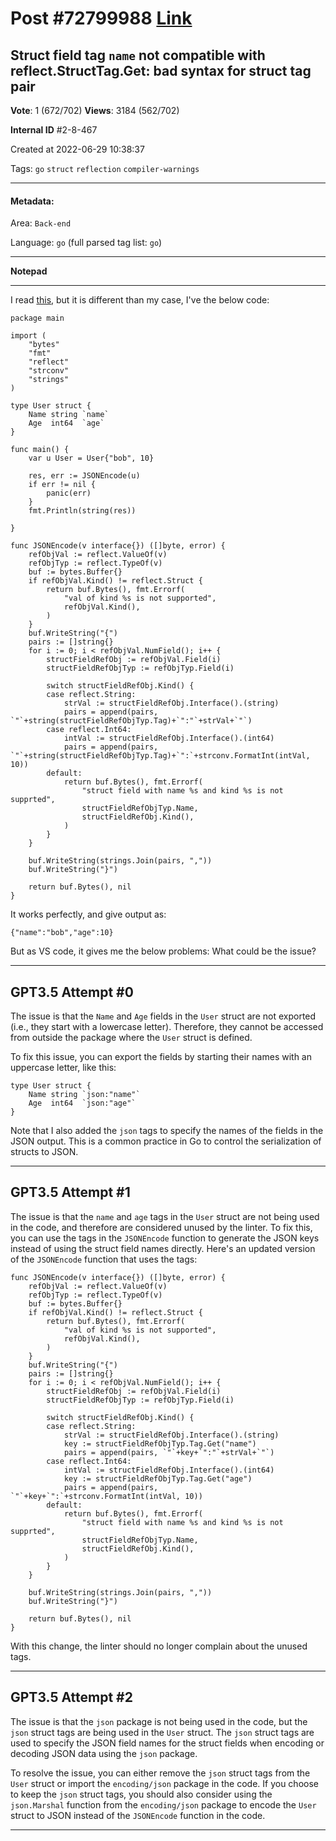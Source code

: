 
# Post \#72799988 [Link](https://stackoverflow.com/questions/72799988/)

## Struct field tag `name` not compatible with reflect.StructTag.Get: bad syntax for struct tag pair

**Vote**: 1 (672/702) **Views**: 3184 (562/702) 

**Internal ID** \#2-8-467

Created at 2022-06-29 10:38:37

Tags: `go` `struct` `reflection` `compiler-warnings`

----------

#### Metadata:

Area: `Back-end`

Language: `go` (full parsed tag list: `go`)

----------

**Notepad**


----------

I read [this](https://stackoverflow.com/q/59959839/2441637), but it is different than my case, I've the below code:
```
package main

import (
    "bytes"
    "fmt"
    "reflect"
    "strconv"
    "strings"
)

type User struct {
    Name string `name`
    Age  int64  `age`
}

func main() {
    var u User = User{"bob", 10}

    res, err := JSONEncode(u)
    if err != nil {
        panic(err)
    }
    fmt.Println(string(res))

}

func JSONEncode(v interface{}) ([]byte, error) {
    refObjVal := reflect.ValueOf(v)
    refObjTyp := reflect.TypeOf(v)
    buf := bytes.Buffer{}
    if refObjVal.Kind() != reflect.Struct {
        return buf.Bytes(), fmt.Errorf(
            "val of kind %s is not supported",
            refObjVal.Kind(),
        )
    }
    buf.WriteString("{")
    pairs := []string{}
    for i := 0; i < refObjVal.NumField(); i++ {
        structFieldRefObj := refObjVal.Field(i)
        structFieldRefObjTyp := refObjTyp.Field(i)

        switch structFieldRefObj.Kind() {
        case reflect.String:
            strVal := structFieldRefObj.Interface().(string)
            pairs = append(pairs, `"`+string(structFieldRefObjTyp.Tag)+`":"`+strVal+`"`)
        case reflect.Int64:
            intVal := structFieldRefObj.Interface().(int64)
            pairs = append(pairs, `"`+string(structFieldRefObjTyp.Tag)+`":`+strconv.FormatInt(intVal, 10))
        default:
            return buf.Bytes(), fmt.Errorf(
                "struct field with name %s and kind %s is not supprted",
                structFieldRefObjTyp.Name,
                structFieldRefObj.Kind(),
            )
        }
    }

    buf.WriteString(strings.Join(pairs, ","))
    buf.WriteString("}")

    return buf.Bytes(), nil
}
```

It works perfectly, and give output as:
```
{"name":"bob","age":10}
```

But as VS code, it gives me the below problems:
[](https://i.stack.imgur.com/G8okK.png)
What could be the issue?


----------
        
## GPT3.5 Attempt \#0

The issue is that the `Name` and `Age` fields in the `User` struct are not exported (i.e., they start with a lowercase letter). Therefore, they cannot be accessed from outside the package where the `User` struct is defined. 

To fix this issue, you can export the fields by starting their names with an uppercase letter, like this:

```
type User struct {
    Name string `json:"name"`
    Age  int64  `json:"age"`
}
```

Note that I also added the `json` tags to specify the names of the fields in the JSON output. This is a common practice in Go to control the serialization of structs to JSON.

--------

## GPT3.5 Attempt \#1

The issue is that the `name` and `age` tags in the `User` struct are not being used in the code, and therefore are considered unused by the linter. To fix this, you can use the tags in the `JSONEncode` function to generate the JSON keys instead of using the struct field names directly. Here's an updated version of the `JSONEncode` function that uses the tags:

```
func JSONEncode(v interface{}) ([]byte, error) {
    refObjVal := reflect.ValueOf(v)
    refObjTyp := reflect.TypeOf(v)
    buf := bytes.Buffer{}
    if refObjVal.Kind() != reflect.Struct {
        return buf.Bytes(), fmt.Errorf(
            "val of kind %s is not supported",
            refObjVal.Kind(),
        )
    }
    buf.WriteString("{")
    pairs := []string{}
    for i := 0; i < refObjVal.NumField(); i++ {
        structFieldRefObj := refObjVal.Field(i)
        structFieldRefObjTyp := refObjTyp.Field(i)

        switch structFieldRefObj.Kind() {
        case reflect.String:
            strVal := structFieldRefObj.Interface().(string)
            key := structFieldRefObjTyp.Tag.Get("name")
            pairs = append(pairs, `"`+key+`":"`+strVal+`"`)
        case reflect.Int64:
            intVal := structFieldRefObj.Interface().(int64)
            key := structFieldRefObjTyp.Tag.Get("age")
            pairs = append(pairs, `"`+key+`":`+strconv.FormatInt(intVal, 10))
        default:
            return buf.Bytes(), fmt.Errorf(
                "struct field with name %s and kind %s is not supprted",
                structFieldRefObjTyp.Name,
                structFieldRefObj.Kind(),
            )
        }
    }

    buf.WriteString(strings.Join(pairs, ","))
    buf.WriteString("}")

    return buf.Bytes(), nil
}
```

With this change, the linter should no longer complain about the unused tags.

--------

## GPT3.5 Attempt \#2

The issue is that the `json` package is not being used in the code, but the `json` struct tags are being used in the `User` struct. The `json` struct tags are used to specify the JSON field names for the struct fields when encoding or decoding JSON data using the `json` package.

To resolve the issue, you can either remove the `json` struct tags from the `User` struct or import the `encoding/json` package in the code. If you choose to keep the `json` struct tags, you should also consider using the `json.Marshal` function from the `encoding/json` package to encode the `User` struct to JSON instead of the `JSONEncode` function in the code.

--------
